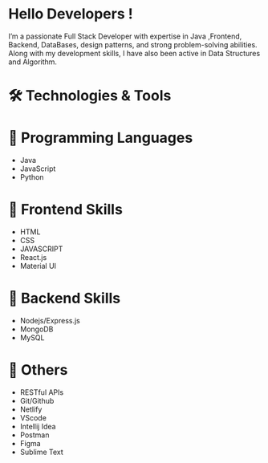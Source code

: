 # Hello Developers !
I’m a passionate Full Stack Developer with expertise in Java ,Frontend, Backend, DataBases, design patterns, and strong problem-solving abilities. Along with my development skills, I have also been active in Data Structures and Algorithm.

# 🛠️  Technologies & Tools

# 🌟 Programming Languages
- Java
- JavaScript
- Python


# 🎨 Frontend Skills
- HTML
- CSS
- JAVASCRIPT
- React.js
- Material UI

  
# 🚀 Backend Skills
- Nodejs/Express.js
- MongoDB
- MySQL

# 🔧 Others

- RESTful APIs
- Git/Github
- Netlify
- VScode
- Intellij Idea
- Postman
- Figma
- Sublime Text


<!---
abhishek-mandavi/abhishek-mandavi is a ✨ special ✨ repository because its `README.md` (this file) appears on your GitHub profile.
You can click the Preview link to take a look at your changes.
--->
